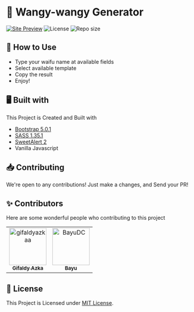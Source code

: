 # 🌺 Wangy-wangy Generator

[![Site Preview](https://cdn.upload.systems/uploads/swJC6mZ8.png)](https://falcxxdev.ml/wangy-wangy)
![License](https://img.shields.io/github/license/gifaldyazkaa/wangy-wangy?style=for-the-badge) ![Repo size](https://img.shields.io/github/repo-size/gifaldyazkaa/wangy-wangy?style=for-the-badge)

## 🤔 How to Use

- Type your waifu name at available fields
- Select available template
- Copy the result
- Enjoy!

## 🖥️ Built with

This Project is Created and Built with

- [Bootstrap 5.0.1](https://getbootstrap.com/)
- [SASS 1.35.1](https://sass-lang.com/)
- [SweetAlert 2](https://sweetalert2.github.io/)
- Vanilla Javascript

## 📥 Contributing

We're open to any contributions! Just make a changes, and Send your PR!

## ✨ Contributors

Here are some wonderful people who contributing to this project

<!-- readme: gifaldyazkaa,contributors,bots -start -->
<table>
<tr>
    <td align="center">
        <a href="https://github.com/gifaldyazkaa">
            <img src="https://avatars.githubusercontent.com/u/68645946?v=4" width="100;" alt="gifaldyazkaa"/>
            <br />
            <sub><b>Gifaldy Azka</b></sub>
        </a>
    </td>
    <td align="center">
        <a href="https://github.com/BayuDC">
            <img src="https://avatars.githubusercontent.com/u/62124037?v=4" width="100;" alt="BayuDC"/>
            <br />
            <sub><b>Bayu</b></sub>
        </a>
    </td></tr>
</table>
<!-- readme: gifaldyazkaa,contributors,bots -end -->

## 📃 License

This Project is Licensed under [MIT License](./LICENSE).
